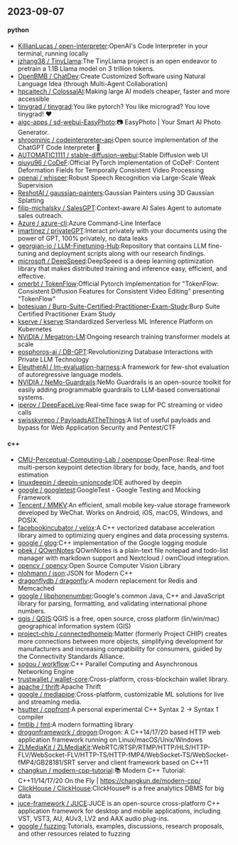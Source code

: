## 2023-09-07

#### python
* [KillianLucas / open-interpreter](https://github.com/KillianLucas/open-interpreter):OpenAI's Code Interpreter in your terminal, running locally
* [jzhang38 / TinyLlama](https://github.com/jzhang38/TinyLlama):The TinyLlama project is an open endeavor to pretrain a 1.1B Llama model on 3 trillion tokens.
* [OpenBMB / ChatDev](https://github.com/OpenBMB/ChatDev):Create Customized Software using Natural Language Idea (through Multi-Agent Collaboration)
* [hpcaitech / ColossalAI](https://github.com/hpcaitech/ColossalAI):Making large AI models cheaper, faster and more accessible
* [tinygrad / tinygrad](https://github.com/tinygrad/tinygrad):You like pytorch? You like micrograd? You love tinygrad! ❤️
* [aigc-apps / sd-webui-EasyPhoto](https://github.com/aigc-apps/sd-webui-EasyPhoto):📷 EasyPhoto | Your Smart AI Photo Generator.
* [shroominic / codeinterpreter-api](https://github.com/shroominic/codeinterpreter-api):Open source implementation of the ChatGPT Code Interpreter 👾
* [AUTOMATIC1111 / stable-diffusion-webui](https://github.com/AUTOMATIC1111/stable-diffusion-webui):Stable Diffusion web UI
* [qiuyu96 / CoDeF](https://github.com/qiuyu96/CoDeF):Official PyTorch implementation of CoDeF: Content Deformation Fields for Temporally Consistent Video Processing
* [openai / whisper](https://github.com/openai/whisper):Robust Speech Recognition via Large-Scale Weak Supervision
* [ReshotAI / gaussian-painters](https://github.com/ReshotAI/gaussian-painters):Gaussian Painters using 3D Gaussian Splatting
* [filip-michalsky / SalesGPT](https://github.com/filip-michalsky/SalesGPT):Context-aware AI Sales Agent to automate sales outreach.
* [Azure / azure-cli](https://github.com/Azure/azure-cli):Azure Command-Line Interface
* [imartinez / privateGPT](https://github.com/imartinez/privateGPT):Interact privately with your documents using the power of GPT, 100% privately, no data leaks
* [georgian-io / LLM-Finetuning-Hub](https://github.com/georgian-io/LLM-Finetuning-Hub):Repository that contains LLM fine-tuning and deployment scripts along with our research findings.
* [microsoft / DeepSpeed](https://github.com/microsoft/DeepSpeed):DeepSpeed is a deep learning optimization library that makes distributed training and inference easy, efficient, and effective.
* [omerbt / TokenFlow](https://github.com/omerbt/TokenFlow):Official Pytorch Implementation for "TokenFlow: Consistent Diffusion Features for Consistent Video Editing" presenting "TokenFlow"
* [botesjuan / Burp-Suite-Certified-Practitioner-Exam-Study](https://github.com/botesjuan/Burp-Suite-Certified-Practitioner-Exam-Study):Burp Suite Certified Practitioner Exam Study
* [kserve / kserve](https://github.com/kserve/kserve):Standardized Serverless ML Inference Platform on Kubernetes
* [NVIDIA / Megatron-LM](https://github.com/NVIDIA/Megatron-LM):Ongoing research training transformer models at scale
* [eosphoros-ai / DB-GPT](https://github.com/eosphoros-ai/DB-GPT):Revolutionizing Database Interactions with Private LLM Technology
* [EleutherAI / lm-evaluation-harness](https://github.com/EleutherAI/lm-evaluation-harness):A framework for few-shot evaluation of autoregressive language models.
* [NVIDIA / NeMo-Guardrails](https://github.com/NVIDIA/NeMo-Guardrails):NeMo Guardrails is an open-source toolkit for easily adding programmable guardrails to LLM-based conversational systems.
* [iperov / DeepFaceLive](https://github.com/iperov/DeepFaceLive):Real-time face swap for PC streaming or video calls
* [swisskyrepo / PayloadsAllTheThings](https://github.com/swisskyrepo/PayloadsAllTheThings):A list of useful payloads and bypass for Web Application Security and Pentest/CTF

#### c++
* [CMU-Perceptual-Computing-Lab / openpose](https://github.com/CMU-Perceptual-Computing-Lab/openpose):OpenPose: Real-time multi-person keypoint detection library for body, face, hands, and foot estimation
* [linuxdeepin / deepin-unioncode](https://github.com/linuxdeepin/deepin-unioncode):IDE authored by deepin
* [google / googletest](https://github.com/google/googletest):GoogleTest - Google Testing and Mocking Framework
* [Tencent / MMKV](https://github.com/Tencent/MMKV):An efficient, small mobile key-value storage framework developed by WeChat. Works on Android, iOS, macOS, Windows, and POSIX.
* [facebookincubator / velox](https://github.com/facebookincubator/velox):A C++ vectorized database acceleration library aimed to optimizing query engines and data processing systems.
* [google / glog](https://github.com/google/glog):C++ implementation of the Google logging module
* [pbek / QOwnNotes](https://github.com/pbek/QOwnNotes):QOwnNotes is a plain-text file notepad and todo-list manager with markdown support and Nextcloud / ownCloud integration.
* [opencv / opencv](https://github.com/opencv/opencv):Open Source Computer Vision Library
* [nlohmann / json](https://github.com/nlohmann/json):JSON for Modern C++
* [dragonflydb / dragonfly](https://github.com/dragonflydb/dragonfly):A modern replacement for Redis and Memcached
* [google / libphonenumber](https://github.com/google/libphonenumber):Google's common Java, C++ and JavaScript library for parsing, formatting, and validating international phone numbers.
* [qgis / QGIS](https://github.com/qgis/QGIS):QGIS is a free, open source, cross platform (lin/win/mac) geographical information system (GIS)
* [project-chip / connectedhomeip](https://github.com/project-chip/connectedhomeip):Matter (formerly Project CHIP) creates more connections between more objects, simplifying development for manufacturers and increasing compatibility for consumers, guided by the Connectivity Standards Alliance.
* [sogou / workflow](https://github.com/sogou/workflow):C++ Parallel Computing and Asynchronous Networking Engine
* [trustwallet / wallet-core](https://github.com/trustwallet/wallet-core):Cross-platform, cross-blockchain wallet library.
* [apache / thrift](https://github.com/apache/thrift):Apache Thrift
* [google / mediapipe](https://github.com/google/mediapipe):Cross-platform, customizable ML solutions for live and streaming media.
* [hsutter / cppfront](https://github.com/hsutter/cppfront):A personal experimental C++ Syntax 2 -> Syntax 1 compiler
* [fmtlib / fmt](https://github.com/fmtlib/fmt):A modern formatting library
* [drogonframework / drogon](https://github.com/drogonframework/drogon):Drogon: A C++14/17/20 based HTTP web application framework running on Linux/macOS/Unix/Windows
* [ZLMediaKit / ZLMediaKit](https://github.com/ZLMediaKit/ZLMediaKit):WebRTC/RTSP/RTMP/HTTP/HLS/HTTP-FLV/WebSocket-FLV/HTTP-TS/HTTP-fMP4/WebSocket-TS/WebSocket-fMP4/GB28181/SRT server and client framework based on C++11
* [changkun / modern-cpp-tutorial](https://github.com/changkun/modern-cpp-tutorial):📚 Modern C++ Tutorial: C++11/14/17/20 On the Fly | https://changkun.de/modern-cpp/
* [ClickHouse / ClickHouse](https://github.com/ClickHouse/ClickHouse):ClickHouse® is a free analytics DBMS for big data
* [juce-framework / JUCE](https://github.com/juce-framework/JUCE):JUCE is an open-source cross-platform C++ application framework for desktop and mobile applications, including VST, VST3, AU, AUv3, LV2 and AAX audio plug-ins.
* [google / fuzzing](https://github.com/google/fuzzing):Tutorials, examples, discussions, research proposals, and other resources related to fuzzing

